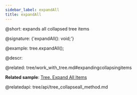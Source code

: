 ```yaml
---
sidebar_label: expandAll
title: expandAll
---          
```


@short: expands all collapsed tree items

@signature: {'expandAll(): void;'}

@example:
tree.expandAll();



@descr:

@related: tree/work_with_tree.md#expandingcollapsingitems

**Related sample**: [Tree. Expand All Items](https://snippet.dhtmlx.com/c0nqyz60)



@relatedapi:
tree/api/tree_collapseall_method.md


